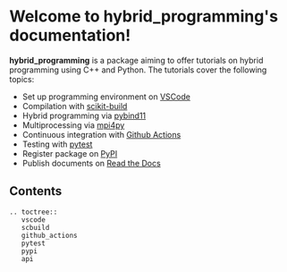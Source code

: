 # Welcome to hybrid_programming's documentation!

**hybrid_programming**  is a package aiming to offer tutorials on hybrid programming using C++ and Python. The tutorials cover the following topics:
* Set up programming environment on [VSCode](https://code.visualstudio.com)
* Compilation with [scikit-build](https://github.com/scikit-build/scikit-build)
* Hybrid programming via [pybind11](https://github.com/pybind/pybind11)
* Multiprocessing via [mpi4py](https://github.com/mpi4py/mpi4py)
* Continuous integration with [Github Actions](https://github.com/features/actions)
* Testing with [pytest](https://docs.pytest.org/en/7.3.x/)
* Register package on [PyPI](https://pypi.org)
* Publish documents on [Read the Docs](https://readthedocs.org)

## Contents

```{eval-rst}
.. toctree::
   vscode
   scbuild
   github_actions
   pytest
   pypi
   api
```
